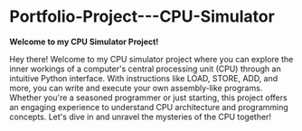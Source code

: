 # Portfolio-Project---CPU-Simulator

**Welcome to my CPU Simulator Project!**

Hey there! Welcome to my CPU simulator project where you can explore the inner workings of a computer's central processing unit (CPU) through an intuitive Python interface. With instructions like LOAD, STORE, ADD, and more, you can write and execute your own assembly-like programs. Whether you're a seasoned programmer or just starting, this project offers an engaging experience to understand CPU architecture and programming concepts. Let's dive in and unravel the mysteries of the CPU together!
